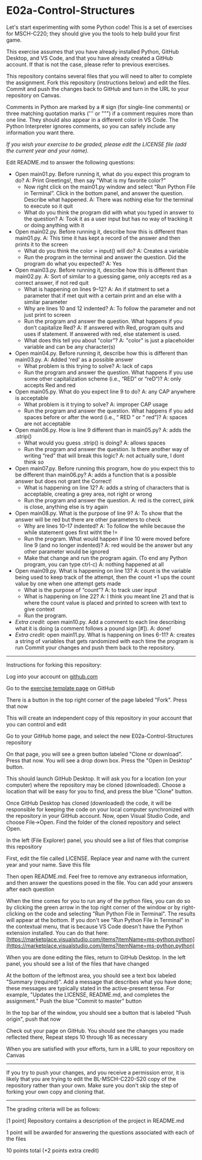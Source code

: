 
# E02a-Control-Structures

Let's start experimenting with some Python code! This is a set of exercises for MSCH-C220; they should give you the tools to help build your first game.
 
This exercise assumes that you have already installed Python, GitHub Desktop, and VS Code, and that you have already created a GitHub account. If that is not the case, please refer to previous exercises.

This repository contains several files that you will need to alter to complete the assignment. Fork this repository (instructions below) and edit the files. Commit and push the changes back to GitHub and turn in the URL to your repository on Canvas.

Comments in Python are marked by a # sign (for single-line comments) or three matching quotation marks (''' or """) if a comment requires more than one line. They should also appear in a different color in VS Code. The Python Interpreter ignores comments, so you can safely include any information you want there.

*If you wish your exercise to be graded, please edit the LICENSE file (add the current year and your name).*

Edit README.md to answer the following questions:

- Open main01.py. Before running it, what do you expect this program to do?
      A: Print Greetings!, then say "What is my favorite color?"
  - Now right click on the main01.py window and select “Run Python File in Terminal”. Click in the bottom panel, and answer the question. Describe what happened.
      A: There was nothing else for the terminal to execute so it quit
  - What do you think the program did with what you typed in answer to the question?
      A: Took it as a user input but has no way of tracking it or doing anything with it
- Open main02.py. Before running it, describe how this is different than main01.py.
      A: This time it has kept a record of the answer and then prints it to the screen
  - What do you think the color = input() will do?
      A: Creates a variable
  - Run the program in the terminal and answer the question. Did the program do what you expected?
      A: Yes
- Open main03.py. Before running it, describe how this is different than main02.py.
      A: Sort of similar to a guessing game, only accepts red as a correct answer, if not red quit
  - What is happening on lines 9–12?
      A: An if statment to set a parameter that if met quit with a certain print and an else with a similar parameter
  - Why are lines 10 and 12 indented?
      A: To follow the parameter and not just print to screen
  - Run the program and answer the question. What happens if you don’t capitalize Red?
      A: If answered with Red, program quits and uses if statement. If answered with red, else statement is used.
  - What does this tell you about "color"?
      A: "color" is just a placeholder variable and can be any character(s)
- Open main04.py. Before running it, describe how this is different than main03.py.
      A: Added 'red' as a possible answer
  - What problem is this trying to solve?
      A: lack of caps
  - Run the program and answer the question. What happens if you use some other capitalization scheme (i.e., “RED” or “reD“)?
      A: only accepts Red and red
- Open main05.py. What do you expect line 9 to do?
      A: any CAP anywhere is acceptable
  - What problem is it trying to solve?
      A: improper CAP usage
  - Run the program and answer the question. What happens if you add spaces before or after the word (i.e., “ RED “ or “ red”)?
      A: spaces are not acceptable
 - Open main06.py. How is line 9 different than in main05.py?
      A: adds the .strip()
   - What would you guess .strip() is doing?
      A: allows spaces
   - Run the program and answer the question. Is there another way of writing “red” that will break this logic?
      A: not actually sure, I dont think so
 - Open main07.py. Before running this program, how do you expect this to be different than main06.py?
      A: adds a function that is a possible answer but does not grant the Correct!
   - What is happening on line 12?
      A: adds a string of characters that is acceptable, creating a grey area, not right or wrong
   - Run the program and answer the question.
      A: red is the correct, pink is close, anything else is try again
 - Open main08.py. What is the purpose of line 9?
      A: To show that the answer will be red but there are other parameters to check
   - Why are lines 10–17 indented?
      A: To follow the while because the while statement goes first witht the !=
   - Run the program. What would happen if line 10 were moved before line 9 (and no longer indented)?
      A: red would be the answer but any other parameter would be ignored
   - Make that change and run the program again. (To end any Python program, you can type ctrl-c)
      A: nothing happened at all
 - Open main09.py. What is happening on line 13?
      A: count is the variable being used to keep track of the attempt, then the count +1 ups the count value by one when one attempt gets made
   - What is the purpose of “count”?
      A: to track user input
   - What is happening on line 22?
      A: I think you meant line 21 and that is where the count value is placed and printed to screen with text to give context
   - Run the program.
 - *Extra credit:* open main10.py. Add a comment to each line describing what it is doing (a comment follows a pound sign [#]).     A: done!
 - *Extra credit:* open main11.py. What is happening on lines 6-11?
      A: creates a string of variables that gets randomized with each time the program is run
Commit your changes and push them back to the repository.
 

---

Instructions for forking this repository:
 
Log into your account on [github.com](https://github.com)

Go to the [exercise template page](https://github.com/BL-MSCH-C220-S20/E02a-Control-Structures) on GitHub

There is a button in the top right corner of the page labeled "Fork". Press that now

This will create an independent copy of this repository in your account that you can control and edit

Go to your GitHub home page, and select the new E02a-Control-Structures repository

On that page, you will see a green button labeled "Clone or download". Press that now. You will see a drop down box. Press the "Open in Desktop" button.

This should launch GitHub Desktop. It will ask you for a location (on your computer) where the repository may be cloned (downloaded). Choose a location that will be easy for you to find, and press the blue "Clone" button.

Once GitHub Desktop has cloned (downloaded) the code, it will be responsible for keeping the code on your local computer synchronized with the repository in your GitHub account. Now, open Visual Studio Code, and choose File->Open. Find the folder of the cloned repository and select Open.

In the left (File Explorer) panel, you should see a list of files that comprise this repository

First, edit the file called LICENSE. Replace year and name with the current year and your name. Save this file

Then open README.md. Feel free to remove any extraneous information, and then answer the questions posed in the file. You can add your answers after each question

When the time comes for you to run any of the python files, you can do so by clicking the green arrow in the top right corner of the window or by right-clicking on the code and selecting "Run Python File in Terminal". The results will appear at the bottom. If you don't see "Run Python File in Terminal" in the contextual menu, that is because VS Code doesn't have the Python extension installed. You can do that here: [https://marketplace.visualstudio.com/items?itemName=ms-python.python](https://marketplace.visualstudio.com/items?itemName=ms-python.python)

When you are done editing the files, return to GitHub Desktop. In the left panel, you should see a list of the files that have changed

At the bottom of the leftmost area, you should see a text box labeled "Summary (required)". Add a message that describes what you have done; these messages are typically stated in the active-present tense. For example, "Updates the LICENSE, README.md, and completes the assignment." Push the blue "Commit to master" button

In the top bar of the window, you should see a button that is labeled "Push origin", push that now

Check out your page on GitHub. You should see the changes you made reflected there, Repeat steps 10 through 16 as necessary

When you are satisfied with your efforts, turn in a URL to your repository on Canvas

---
If you try to push your changes, and you receive a permission error, it is likely that you are trying to edit the BL-MSCH-C220-S20 copy of the repository rather than your own. Make sure you don't skip the step of forking your own copy and cloning that.

---

The grading criteria will be as follows:
 
[1 point] Repository contains a description of the project in README.md

1 point will be awarded for answering the questions associated with each of the files

10 points total (+2 points extra credit)

